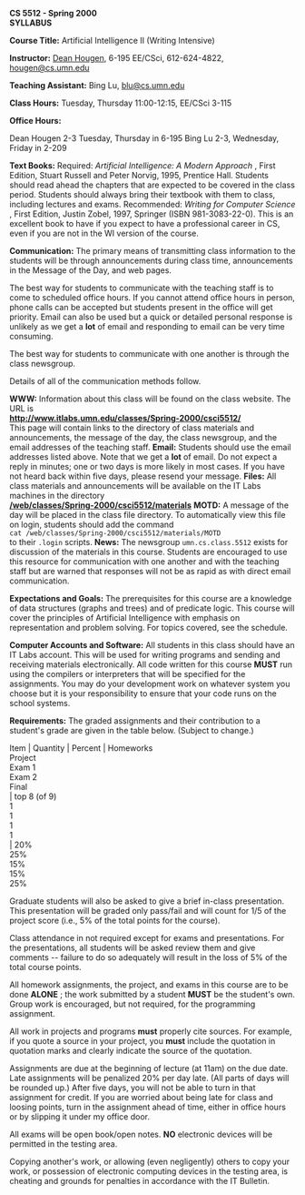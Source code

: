**CS 5512 - Spring 2000**  
**SYLLABUS**

**Course Title:** Artificial Intelligence II (Writing Intensive)

**Instructor:**     [Dean Hougen](http://www-users.cs.umn.edu/~hougen/), 6-195
EE/CSci, 612-624-4822, [hougen@cs.umn.edu](mailto:hougen@cs.umn.edu)

**Teaching Assistant:**      Bing Lu, [blu@cs.umn.edu](mailto:blu@cs.umn.edu)

**Class Hours:** Tuesday, Thursday 11:00-12:15, EE/CSci 3-115

**Office Hours:**  

Dean Hougen     2-3 Tuesday, Thursday in 6-195 Bing Lu     2-3, Wednesday,
Friday in 2-209

**Text Books:**      Required: _Artificial Intelligence: A Modern Approach_ ,
First Edition, Stuart Russell and Peter Norvig, 1995, Prentice Hall. Students
should read ahead the chapters that are expected to be covered in the class
period. Students should always bring their textbook with them to class,
including lectures and exams.      Recommended: _Writing for Computer Science_
, First Edition, Justin Zobel, 1997, Springer (ISBN 981-3083-22-0). This is an
excellent book to have if you expect to have a professional career in CS, even
if you are not in the WI version of the course.

**Communication:**      The primary means of transmitting class information to
the students will be through announcements during class time, announcements in
the Message of the Day, and web pages.

The best way for students to communicate with the teaching staff is to come to
scheduled office hours. If you cannot attend office hours in person, phone
calls can be accepted but students present in the office will get priority.
Email can also be used but a quick or detailed personal response is unlikely
as we get a **lot** of email and responding to email can be very time
consuming.

The best way for students to communicate with one another is through the class
newsgroup.

Details of all of the communication methods follow.

**WWW:**      Information about this class will be found on the class website.
The URL is  
**<http://www.itlabs.umn.edu/classes/Spring-2000/csci5512/>**  
This page will contain links to the directory of class materials and
announcements, the message of the day, the class newsgroup, and the email
addresses of the teaching staff. **Email:**      Students should use the email
addresses listed above. Note that we get a **lot** of email. Do not expect a
reply in minutes; one or two days is more likely in most cases. If you have
not heard back within five days, please resend your message. **Files:**
All class materials and announcements will be available on the IT Labs
machines in the directory  
**[/web/classes/Spring-2000/csci5512/materials](http://www.itlabs.umn.edu/classes/Spring-2000/csci5512/materials)**
**MOTD:**      A message of the day will be placed in the class file
directory. To automatically view this file on login, students should add the
command  
`cat /web/classes/Spring-2000/csci5512/materials/MOTD`  
to their `.login` scripts. **News:**      The newsgroup `umn.cs.class.5512`
exists for discussion of the materials in this course. Students are encouraged
to use this resource for communication with one another and with the teaching
staff but are warned that responses will not be as rapid as with direct email
communication.

**Expectations and Goals:**      The prerequisites for this course are a
knowledge of data structures (graphs and trees) and of predicate logic. This
course will cover the principles of Artificial Intelligence with emphasis on
representation and problem solving. For topics covered, see the schedule.

**Computer Accounts and Software:**      All students in this class should
have an IT Labs account. This will be used for writing programs and sending
and receiving materials electronically. All code written for this course
**MUST** run using the compilers or interpreters that will be specified for
the assignments. You may do your development work on whatever system you
choose but it is your responsibility to ensure that your code runs on the
school systems.

**Requirements:**      The graded assignments and their contribution to a
student's grade are given in the table below. (Subject to change.)

Item  |  Quantity  |  Percent  |  Homeworks  
Project  
Exam 1  
Exam 2  
Final  
|  top 8 (of 9)  
1  
1  
1  
1  
|  20%  
25%  
15%  
15%  
25%  

Graduate students will also be asked to give a brief in-class presentation.
This presentation will be graded only pass/fail and will count for 1/5 of the
project score (i.e., 5% of the total points for the course).

Class attendance in not required except for exams and presentations. For the
presentations, all students will be asked review them and give comments \--
failure to do so adequately will result in the loss of 5% of the total course
points.

All homework assignments, the project, and exams in this course are to be done
**ALONE** ; the work submitted by a student **MUST** be the student's own.
Group work is encouraged, but not required, for the programming assignment.

All work in projects and programs **must** properly cite sources. For example,
if you quote a source in your project, you **must** include the quotation in
quotation marks and clearly indicate the source of the quotation.

Assignments are due at the beginning of lecture (at 11am) on the due date.
Late assignments will be penalized 20% per day late. (All parts of days will
be rounded up.) After five days, you will not be able to turn in that
assignment for credit. If you are worried about being late for class and
loosing points, turn in the assignment ahead of time, either in office hours
or by slipping it under my office door.

All exams will be open book/open notes. **NO** electronic devices will be
permitted in the testing area.

Copying another's work, or allowing (even negligently) others to copy your
work, or possession of electronic computing devices in the testing area, is
cheating and grounds for penalties in accordance with the IT Bulletin.

